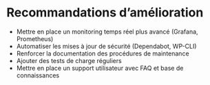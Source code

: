 # Recommandations d’amélioration

- Mettre en place un monitoring temps réel plus avancé (Grafana, Prometheus)
- Automatiser les mises à jour de sécurité (Dependabot, WP-CLI)
- Renforcer la documentation des procédures de maintenance
- Ajouter des tests de charge réguliers
- Mettre en place un support utilisateur avec FAQ et base de connaissances
